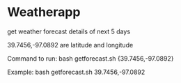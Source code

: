 # Weatherapp
get weather forecast details of next 5 days

39.7456,-97.0892 are latitude and longitude

Command to run:
bash getforecast.sh {39.7456,-97.0892}

Example:
bash getforecast.sh 39.7456,-97.0892